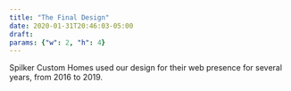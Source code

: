 ```yaml
---
title: "The Final Design"
date: 2020-01-31T20:46:03-05:00
draft: 
params: {"w": 2, "h": 4}
---
```

Spilker Custom Homes used our design for their web presence for several years, from 2016 to 2019.